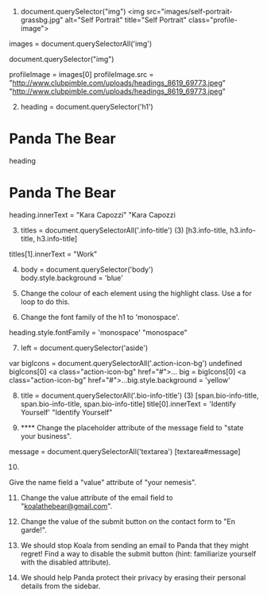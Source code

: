 

1.  document.querySelector("img")
<img src=​"images/​self-portrait-grassbg.jpg" alt=​"Self Portrait" title=​"Self Portrait" class=​"profile-image">​

images = document.querySelectorAll('img')

document.querySelector("img")

profileImage = images[0]
profileImage.src = "http://www.clubpimble.com/uploads/headings_8619_69773.jpeg"
"http://www.clubpimble.com/uploads/headings_8619_69773.jpeg"



2.  heading = document.querySelector('h1')
<h1 class=​"highlight">​Panda The Bear​</h1>​
heading
<h1 class=​"highlight">​Panda The Bear​</h1>​
heading.innerText = "Kara Capozzi"
"Kara Capozzi



3.  titles = document.querySelectorAll('.info-title')
(3) [h3.info-title, h3.info-title, h3.info-title]


titles[1].innerText = "Work"



4.  body = document.querySelector('body')  
body.style.background = 'blue'


5.  Change the colour of each element using the highlight class. Use a for loop to do this.

6.  Change the font family of the h1 to 'monospace'.

heading.style.fontFamily = 'monospace'
"monospace"


7. left = document.querySelector('aside')

var bigIcons = document.querySelectorAll('.action-icon-bg')
undefined
bigIcons[0]
<a class=​"action-icon-bg" href=​"#">​…​</a>​
big = bigIcons[0]
<a class=​"action-icon-bg" href=​"#">​…​</a>​
big.style.background = 'yellow'


8.  title = document.querySelectorAll('.bio-info-title')
(3) [span.bio-info-title, span.bio-info-title, span.bio-info-title]
title[0].innerText = 'Identify Yourself'
"Identify Yourself"


9. **** Change the placeholder attribute of the message field to "state your business".

message = document.querySelectorAll('textarea')
[textarea#message]


10.  
Give the name field a "value" attribute of "your nemesis".

11.  Change the value attribute of the email field to "koalathebear@gmail.com".

12.  Change the value of the submit button on the contact form to "En garde!".

13.  We should stop Koala from sending an email to Panda that they might regret! Find a way to disable the submit button (hint: familiarize yourself with the disabled attribute).

14.  We should help Panda protect their privacy by erasing their personal details from the sidebar.
